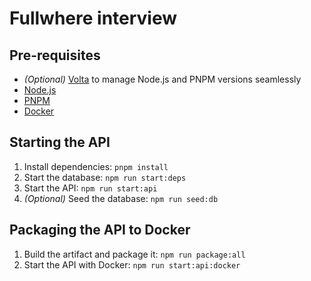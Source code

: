 # Fullwhere interview

## Pre-requisites

- _(Optional)_ [Volta](https://volta.sh/) to manage Node.js and PNPM versions seamlessly
- [Node.js](https://nodejs.org/en/)
- [PNPM](https://pnpm.io/)
- [Docker](https://www.docker.com/)

## Starting the API

1. Install dependencies: `pnpm install`
2. Start the database: `npm run start:deps`
3. Start the API: `npm run start:api`
4. _(Optional)_ Seed the database: `npm run seed:db`

## Packaging the API to Docker

1. Build the artifact and package it: `npm run package:all`
2. Start the API with Docker: `npm run start:api:docker`
